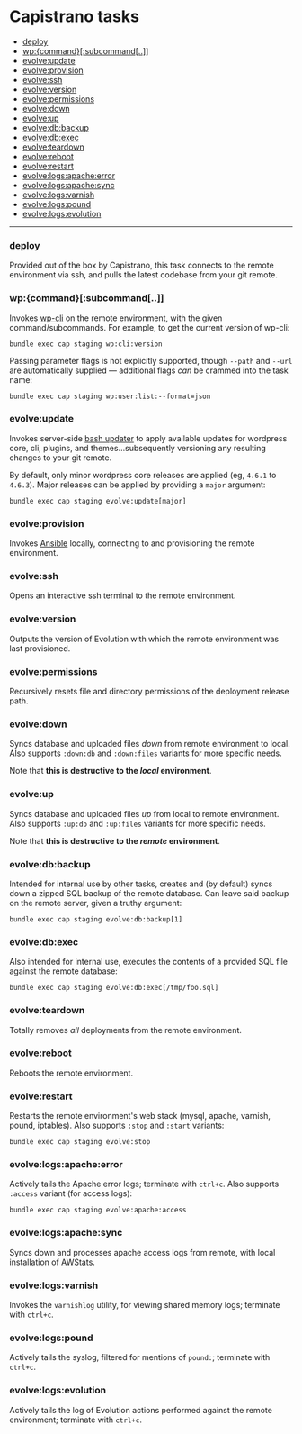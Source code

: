 # Capistrano tasks

* [deploy](#deploy)
* [wp:{command}[:subcommand[..]]](#wpcommandsubcommand)
* [evolve:update](#evolveupdate)
* [evolve:provision](#evolveprovision)
* [evolve:ssh](#evolvessh)
* [evolve:version](#evolveversion)
* [evolve:permissions](#evolvepermissions)
* [evolve:down](#evolvedown)
* [evolve:up](#evolveup)
* [evolve:db:backup](#evolvedbbackup)
* [evolve:db:exec](#evolvedbexec)
* [evolve:teardown](#evolveteardown)
* [evolve:reboot](#evolvereboot)
* [evolve:restart](#evolverestart)
* [evolve:logs:apache:error](#evolvelogsapacheerror)
* [evolve:logs:apache:sync](#evolvelogsapachesync)
* [evolve:logs:varnish](#evolvelogsvarnish)
* [evolve:logs:pound](#evolvelogspound)
* [evolve:logs:evolution](#evolvelogsevolution)

---

### deploy

Provided out of the box by Capistrano, this task connects to the remote environment via ssh, and pulls the latest codebase from your git remote.

### wp:{command}[:subcommand[..]]

Invokes [wp-cli](http://wp-cli.org/) on the remote environment, with the given command/subcommands. For example, to get the current version of wp-cli:

	bundle exec cap staging wp:cli:version

Passing parameter flags is not explicitly supported, though `--path` and `--url` are automatically supplied &mdash; additional flags _can_ be crammed into the task name:

	bundle exec cap staging wp:user:list:--format=json

### evolve:update

Invokes server-side [bash updater](https://github.com/evolution/wordpress/blob/master/lib/ansible/roles/cleanup/files/update.sh) to apply available updates for wordpress core, cli, plugins, and themes...subsequently versioning any resulting changes to your git remote.

By default, only minor wordpress core releases are applied (eg, `4.6.1` to `4.6.3`). Major releases can be applied by providing a `major` argument:

```
bundle exec cap staging evolve:update[major]
```

### evolve:provision

Invokes [Ansible](http://docs.ansible.com/) locally, connecting to and provisioning the remote environment.

### evolve:ssh

Opens an interactive ssh terminal to the remote environment.

### evolve:version

Outputs the version of Evolution with which the remote environment was last provisioned.

### evolve:permissions

Recursively resets file and directory permissions of the deployment release path.

### evolve:down

Syncs database and uploaded files _down_ from remote environment to local. Also supports `:down:db` and `:down:files` variants for more specific needs.

Note that **this is destructive to the _local_ environment**.

### evolve:up

Syncs database and uploaded files _up_ from local to remote environment. Also supports `:up:db` and `:up:files` variants for more specific needs.

Note that **this is destructive to the _remote_ environment**.

### evolve:db:backup

Intended for internal use by other tasks, creates and (by default) syncs down a zipped SQL backup of the remote database. Can leave said backup on the remote server, given a truthy argument:

```
bundle exec cap staging evolve:db:backup[1]
```

### evolve:db:exec

Also intended for internal use, executes the contents of a provided SQL file against the remote database:

```
bundle exec cap staging evolve:db:exec[/tmp/foo.sql]
```

### evolve:teardown

Totally removes _all_ deployments from the remote environment.

### evolve:reboot

Reboots the remote environment.

### evolve:restart

Restarts the remote environment's web stack (mysql, apache, varnish, pound, iptables). Also supports `:stop` and `:start` variants:

	bundle exec cap staging evolve:stop

### evolve:logs:apache:error

Actively tails the Apache error logs; terminate with `ctrl+c`. Also supports `:access` variant (for access logs):

	bundle exec cap staging evolve:apache:access

### evolve:logs:apache:sync

Syncs down and processes apache access logs from remote, with local installation of [AWStats](http://www.awstats.org/).

### evolve:logs:varnish

Invokes the `varnishlog` utility, for viewing shared memory logs; terminate with `ctrl+c`.

### evolve:logs:pound

Actively tails the syslog, filtered for mentions of `pound:`; terminate with `ctrl+c`.

### evolve:logs:evolution

Actively tails the log of Evolution actions performed against the remote environment; terminate with `ctrl+c`.
